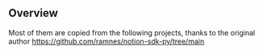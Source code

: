 ## Overview
Most of them are copied from the following projects, thanks to the original author
https://github.com/ramnes/notion-sdk-py/tree/main
